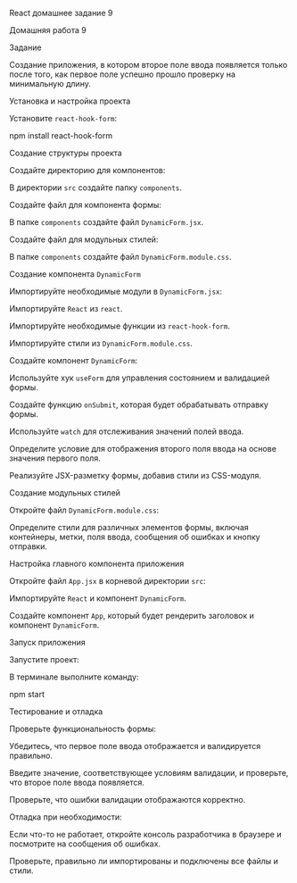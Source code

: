 React домашнее задание 9

Домашняя работа 9

Задание

Создание приложения, в котором второе поле ввода появляется только после того, как первое поле успешно прошло проверку на минимальную длину.

Установка и настройка проекта

Установите `react-hook-form`:

npm install react-hook-form

Создание структуры проекта

Создайте директорию для компонентов:

В директории `src` создайте папку `components`.

Создайте файл для компонента формы:

В папке `components` создайте файл `DynamicForm.jsx`.

Создайте файл для модульных стилей:

В папке `components` создайте файл `DynamicForm.module.css`.

Создание компонента `DynamicForm`

Импортируйте необходимые модули в `DynamicForm.jsx`:

Импортируйте `React` из `react`.

Импортируйте необходимые функции из `react-hook-form`.

Импортируйте стили из `DynamicForm.module.css`.

Создайте компонент `DynamicForm`:

Используйте хук `useForm` для управления состоянием и валидацией формы.

Создайте функцию `onSubmit`, которая будет обрабатывать отправку формы.

Используйте `watch` для отслеживания значений полей ввода.

Определите условие для отображения второго поля ввода на основе значения первого поля.

Реализуйте JSX-разметку формы, добавив стили из CSS-модуля.

Создание модульных стилей

Откройте файл `DynamicForm.module.css`:

Определите стили для различных элементов формы, включая контейнеры, метки, поля ввода, сообщения об ошибках и кнопку отправки.

Настройка главного компонента приложения

Откройте файл `App.jsx` в корневой директории `src`:

Импортируйте `React` и компонент `DynamicForm`.

Создайте компонент `App`, который будет рендерить заголовок и компонент `DynamicForm`.

Запуск приложения

Запустите проект:

В терминале выполните команду:

npm start

Тестирование и отладка

Проверьте функциональность формы:

Убедитесь, что первое поле ввода отображается и валидируется правильно.

Введите значение, соответствующее условиям валидации, и проверьте, что второе поле ввода появляется.

Проверьте, что ошибки валидации отображаются корректно.

Отладка при необходимости:

Если что-то не работает, откройте консоль разработчика в браузере и посмотрите на сообщения об ошибках.

Проверьте, правильно ли импортированы и подключены все файлы и стили.
